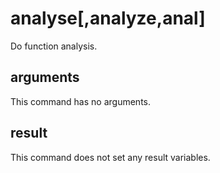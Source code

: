 
# analyse[,analyze,anal]

Do function analysis.

## arguments

This command has no arguments.

## result
This command does not set any result variables.
